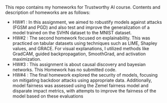 This repo contains my homeworks for Trustworthy AI course. Contents and description of homeworks are as follows:
- HW#1 : In this assignment, we aimed to robustify models against attacks (FGSM and PGD) and also test and improve the generalization of a model trained on the SVHN dataset to the MNIST dataset.
- HW#2 :  The second homework focused on explainability. This was practiced on tabular datasets using techniques such as LIME, Shapley values, and GRACE.
   For visual explanations, I utilized methods like GradCAM, guided backpropagation, SmoothGrad, and activation maximization.
- HW#3 : This assignment is about causal discovery and bayesian networks. This Homework has no submitted code.
- HW#4 : The final homework explored the security of models, focusing on mitigating backdoor attacks using appropriate data.
   Additionally, model fairness was assessed using the Zemel fairness model and disparate impact metrics, with attempts to improve the fairness of the model based on these evaluations
